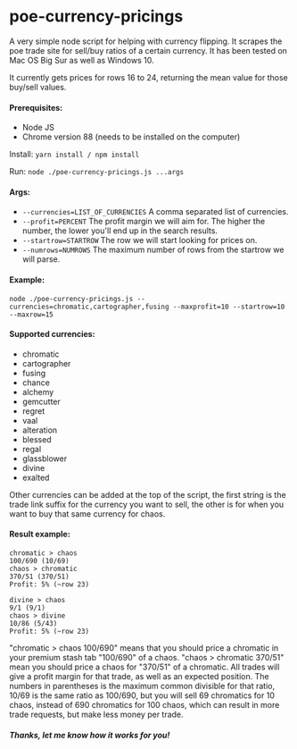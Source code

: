 # poe-currency-pricings

A very simple node script for helping with currency flipping. It scrapes the poe trade site for sell/buy ratios of a certain currency. It has been tested on Mac OS Big Sur as well as Windows 10.

It currently gets prices for rows 16 to 24, returning the mean value for those buy/sell values.

#### Prerequisites:
- Node JS
- Chrome version 88 (needs to be installed on the computer)

Install: `yarn install / npm install`

Run: `node ./poe-currency-pricings.js ...args`

#### Args:
- `--currencies=LIST_OF_CURRENCIES` A comma separated list of currencies.
- `--profit=PERCENT` The profit margin we will aim for. The higher the number, the lower you'll end up in the search results.
- `--startrow=STARTROW` The row we will start looking for prices on.
- `--numrows=NUMROWS` The maximum number of rows from the startrow we will parse.

#### Example:
`node ./poe-currency-pricings.js --currencies=chromatic,cartographer,fusing --maxprofit=10 --startrow=10 --maxrow=15`

#### Supported currencies:
- chromatic
- cartographer
- fusing
- chance
- alchemy
- gemcutter
- regret
- vaal
- alteration
- blessed
- regal
- glassblower
- divine
- exalted

Other currencies can be added at the top of the script, the first string is the trade link suffix for the currency you want to sell, the other is for when you want to buy that same currency for chaos.

#### Result example:

```
chromatic > chaos
100/690 (10/69)
chaos > chromatic
370/51 (370/51)
Profit: 5% (~row 23)

divine > chaos
9/1 (9/1)
chaos > divine
10/86 (5/43)
Profit: 5% (~row 23)
```

"chromatic > chaos 100/690" means that you should price a chromatic in your premium stash tab "100/690" of a chaos. "chaos > chromatic 370/51" mean you should price a chaos for "370/51" of a chromatic. All trades will give a profit margin for that trade, as well as an expected position. The numbers in parentheses is the maximum common divisible for that ratio, 10/69 is the same ratio as 100/690, but you will sell 69 chromatics for 10 chaos, instead of 690 chromatics for 100 chaos, which can result in more trade requests, but make less money per trade.

##### Thanks, let me know how it works for you!
